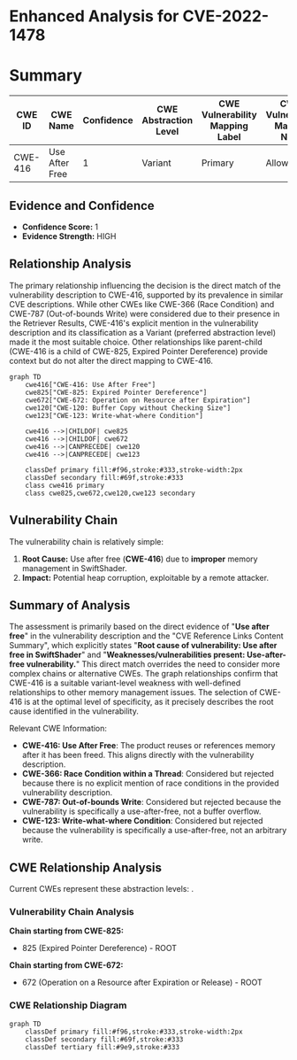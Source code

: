 # Enhanced Analysis for CVE-2022-1478

# Summary

| CWE ID  | CWE Name                                                                            | Confidence | CWE Abstraction Level | CWE Vulnerability Mapping Label | CWE-Vulnerability Mapping Notes |
| ------- | ----------------------------------------------------------------------------------- | ---------- | --------------------- | ------------------------------- | ------------------------------- |
| CWE-416 | Use After Free                                                                      | 1          | Variant               | Primary                         | Allowed                         |

## Evidence and Confidence

*   **Confidence Score:** 1
*   **Evidence Strength:** HIGH

## Relationship Analysis

The primary relationship influencing the decision is the direct match of the vulnerability description to CWE-416, supported by its prevalence in similar CVE descriptions. While other CWEs like CWE-366 (Race Condition) and CWE-787 (Out-of-bounds Write) were considered due to their presence in the Retriever Results, CWE-416's explicit mention in the vulnerability description and its classification as a Variant (preferred abstraction level) made it the most suitable choice. Other relationships like parent-child (CWE-416 is a child of CWE-825, Expired Pointer Dereference) provide context but do not alter the direct mapping to CWE-416.

```mermaid
graph TD
    cwe416["CWE-416: Use After Free"]
    cwe825["CWE-825: Expired Pointer Dereference"]
    cwe672["CWE-672: Operation on Resource after Expiration"]
    cwe120["CWE-120: Buffer Copy without Checking Size"]
    cwe123["CWE-123: Write-what-where Condition"]

    cwe416 -->|CHILDOF| cwe825
    cwe416 -->|CHILDOF| cwe672
    cwe416 -->|CANPRECEDE| cwe120
    cwe416 -->|CANPRECEDE| cwe123

    classDef primary fill:#f96,stroke:#333,stroke-width:2px
    classDef secondary fill:#69f,stroke:#333
    class cwe416 primary
    class cwe825,cwe672,cwe120,cwe123 secondary
```

## Vulnerability Chain

The vulnerability chain is relatively simple:

1.  **Root Cause:** Use after free (**CWE-416**) due to **improper** memory management in SwiftShader.
2.  **Impact:** Potential heap corruption, exploitable by a remote attacker.

## Summary of Analysis

The assessment is primarily based on the direct evidence of "**Use after free**" in the vulnerability description and the "CVE Reference Links Content Summary", which explicitly states "**Root cause of vulnerability: Use after free in SwiftShader**" and "**Weaknesses/vulnerabilities present: Use-after-free vulnerability.**" This direct match overrides the need to consider more complex chains or alternative CWEs. The graph relationships confirm that CWE-416 is a suitable variant-level weakness with well-defined relationships to other memory management issues. The selection of CWE-416 is at the optimal level of specificity, as it precisely describes the root cause identified in the vulnerability.

Relevant CWE Information:
- **CWE-416: Use After Free**: The product reuses or references memory after it has been freed. This aligns directly with the vulnerability description.
- **CWE-366: Race Condition within a Thread**: Considered but rejected because there is no explicit mention of race conditions in the provided vulnerability description.
- **CWE-787: Out-of-bounds Write**: Considered but rejected because the vulnerability is specifically a use-after-free, not a buffer overflow.
- **CWE-123: Write-what-where Condition**: Considered but rejected because the vulnerability is specifically a use-after-free, not an arbitrary write.


## CWE Relationship Analysis

Current CWEs represent these abstraction levels: .


### Vulnerability Chain Analysis

**Chain starting from CWE-825:**
- 825 (Expired Pointer Dereference) - ROOT


**Chain starting from CWE-672:**
- 672 (Operation on a Resource after Expiration or Release) - ROOT



### CWE Relationship Diagram

```mermaid
graph TD
    classDef primary fill:#f96,stroke:#333,stroke-width:2px
    classDef secondary fill:#69f,stroke:#333
    classDef tertiary fill:#9e9,stroke:#333
```